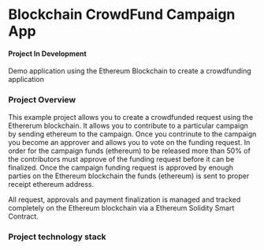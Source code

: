 # Blockchain CrowdFund Campaign App

#### Project In Development

Demo application using the Ethereum Blockchain to create a crowdfunding application

### Project Overview

This example project allows you to create a crowdfunded request using the Ethererum blockchain. It allows you to contribute to a particular campaign by sending ethereum to the campaign. Once you contrinute to the campaign you become an approver and allows you to vote on the funding request. In order for the campaign funds (ethereum) to be released more than 50% of the contributors must approve of the funding request before it can be finalized. Once the campaign funding request is approved by enough parties on the Ethereum blockchain the funds (ethereum) is sent to proper receipt ethereum address.

All request, approvals and payment finalization is managed and tracked completely on the Ethereum blockchain via a Ethereum Solidity Smart Contract.

### Project technology stack

